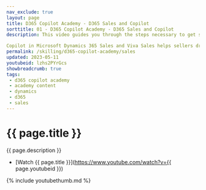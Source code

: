 ```yaml
---
nav_exclude: true
layout: page
title: D365 Copilot Academy - D365 Sales and Copilot
sorttitle: 01 - D365 Copilot Academy - D365 Sales and Copilot
description: This video guides you through the steps necessary to get started quickly in creating and boosting a chatbot with expanded natural language capabilities with D365 Sales and D365 Copilot. 

Copilot in Microsoft Dynamics 365 Sales and Viva Sales helps sellers dramatically reduce the time they spend on basic tasks. AI helps write email responses to customers and can create an email summary of a Teams meeting in Outlook. The meeting summary pulls in details from the seller’s CRM such as product and pricing information, as well as insights from the recorded Teams call.
permalink: /skilling/d365-copilot-academy/sales
updated: 2023-05-11
youtubeid: lzhs2PYrGcs
showbreadcrumb: true
tags: 
 - d365 copilot academy
 - academy content
 - dynamics
 - d365
 - sales
---
```


# {{ page.title }}

{{ page.description }}

* [Watch {{ page.title }}](https://www.youtube.com/watch?v={{ page.youtubeid }})

{% include youtubethumb.md %}

